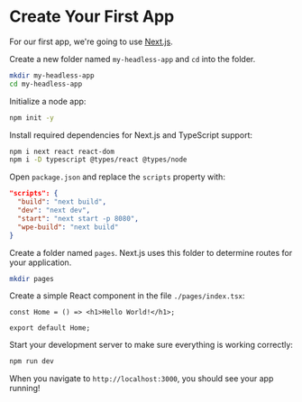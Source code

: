 # Create Your First App

For our first app, we're going to use [Next.js](https://nextjs.org/docs/).

Create a new folder named `my-headless-app` and `cd` into the folder.

```bash
mkdir my-headless-app
cd my-headless-app
```

Initialize a node app:

```bash
npm init -y
```

Install required dependencies for Next.js and TypeScript support:

```bash
npm i next react react-dom
npm i -D typescript @types/react @types/node
```

Open `package.json` and replace the `scripts` property with:

```json
"scripts": {
  "build": "next build",
  "dev": "next dev",
  "start": "next start -p 8080",
  "wpe-build": "next build"
}
```

Create a folder named `pages`. Next.js uses this folder to determine routes for your application.

```bash
mkdir pages
```

Create a simple React component in the file `./pages/index.tsx`:

```tsx
const Home = () => <h1>Hello World!</h1>;

export default Home;
```

Start your development server to make sure everything is working correctly:

```bash
npm run dev
```

When you navigate to `http://localhost:3000`, you should see your app running!
